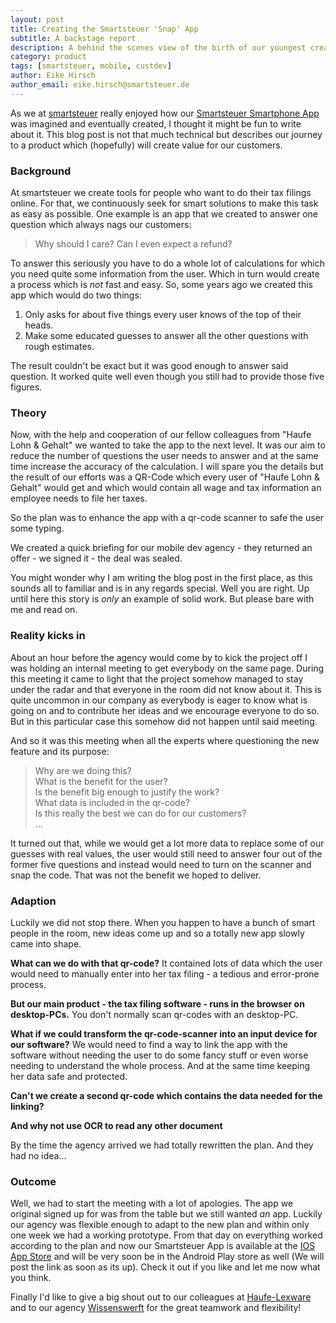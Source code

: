 ```yaml
---
layout: post
title: Creating the Smartsteuer 'Snap' App
subtitle: A backstage report
description: A behind the scenes view of the birth of our youngest creation.
category: product
tags: [smartsteuer, mobile, custdev]
author: Eike Hirsch
author_email: eike.hirsch@smartsteuer.de
---
```


As we at [smartsteuer](https://www.smartsteuer.de) really enjoyed how our [Smartsteuer Smartphone App](https://www.smartsteuer.de/online/steuererklaerung-online/#smartphone) was imagined and eventually created, I thought it might be fun to write about it. This blog post is not that much technical but describes our journey to a product which (hopefully) will create value for our customers. 

### Background

At smartsteuer we create tools for people who want to do their tax filings online. For that, we continuously seek for smart solutions to make this task as easy as possible. One example is an app that we created to answer one question which always nags our customers: 
  
> Why should I care? Can I even expect a refund?
  
To answer this seriously you have to do a whole lot of calculations for which you need quite some information from the user. Which in turn would create a process which is _not_ fast and easy. So, some years ago we created this app which would do two things:

1. Only asks for about five things every user knows of the top of their heads.
2. Make some educated guesses to answer all the other questions with rough estimates.

The result couldn't be exact but it was good enough to answer said question. It worked quite well even though you still had to provide those five figures.

### Theory

Now, with the help and cooperation of our fellow colleagues from "Haufe Lohn & Gehalt" we wanted to take the app to the next level. It was our aim to reduce the number of questions the user needs to answer and at the same time increase the accuracy of the calculation. I will spare you the details but the result of our efforts was a QR-Code which every user of "Haufe Lohn & Gehalt" would get and which would contain all wage and tax information an employee needs to file her taxes.

So the plan was to enhance the app with a qr-code scanner to safe the user some typing.
 
We created a quick briefing for our mobile dev agency - they returned an offer - we signed it - the deal was sealed.
  
You might wonder why I am writing the blog post in the first place, as this sounds all to familiar and is in any regards special. Well you are right. Up until here this story is _only_ an example of solid work.  But please bare with me and read on.

### Reality kicks in

About an hour before the agency would come by to kick the project off I was holding an internal meeting to get everybody on the same page. During this meeting it came to light that the project somehow managed to stay under the radar and that everyone in the room did not know about it. This is quite uncommon in our company as everybody is eager to know what is going on and to contribute her ideas and we encourage everyone to do so. But in this particular case this somehow did not happen until said meeting.

And so it was this meeting when all the experts where questioning the new feature and its purpose:
  
> Why are we doing this?  
> What is the benefit for the user?  
> Is the benefit big enough to justify the work?  
> What data is included in the qr-code?  
> Is this really the best we can do for our customers?  
> …  

It turned out that, while we would get a lot more data to replace some of our guesses with real values, the user would still need to answer four out of the former five questions and instead would need to turn on the scanner and snap the code.  That was not the benefit we hoped to deliver.

### Adaption

Luckily we did not stop there. When you happen to have a bunch of smart people in the room, new ideas come up and so a totally new app slowly came into shape.

**What can we do with that qr-code?** It contained lots of data which the user would need to manually enter into her tax filing - a tedious and error-prone process.

**But our main product - the tax filing software - runs in the browser on desktop-PCs.** You don't normally scan qr-codes with an desktop-PC.

**What if we could transform the qr-code-scanner into an input device for our software?** We would need to find a way to link the app with the software without needing the user to do some fancy stuff or even worse needing to understand the whole process. And at the same time keeping her data safe and protected.
 
**Can't we create a second qr-code which contains the data needed for the linking?** 

**And why not use OCR to read any other document**
 
By the time the agency arrived we had totally rewritten the plan. And they had no idea…

### Outcome

Well, we had to start the meeting with a lot of apologies. The app we original signed up for was from the table but we still wanted *an* app. Luckily our agency was flexible enough to adapt to the new plan and within only one week we had a working prototype. From that day on everything worked according to the plan and now our Smartsteuer App is available at the [IOS App Store](https://itunes.apple.com/de/app/smartsteuer/id1068423226?mt=8) and will be very soon be in the Android Play store as well (We will post the link as soon as its up). Check it out if you like and let me now what you think. 

Finally I'd like to give a big shout out to our colleagues at [Haufe-Lexware](http://haufe-lexware.com) and to our agency [Wissenswerft](http://wissenswerft.net) for the great teamwork and flexibility! 



 


